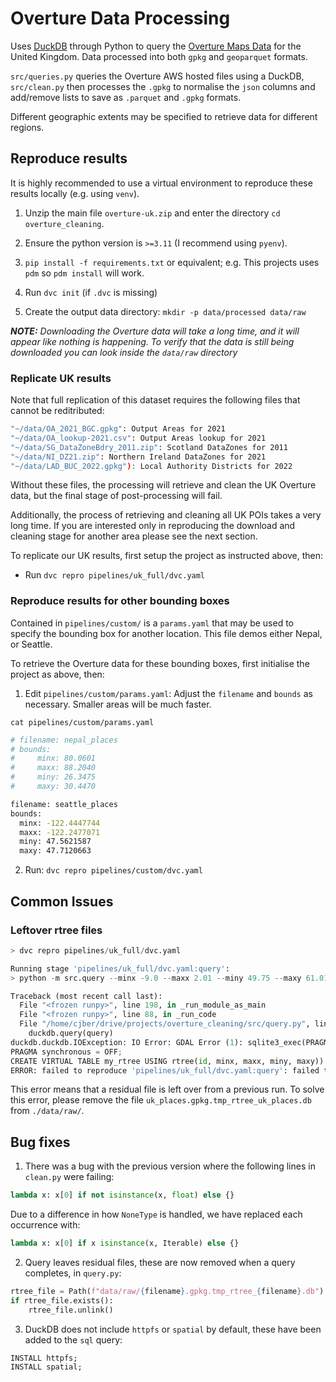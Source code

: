 # Overture Data Processing

Uses [DuckDB](https://duckdb.org/) through Python to query the [Overture Maps Data](https://github.com/OvertureMaps/data) for the United Kingdom. Data processed into both `gpkg` and `geoparquet` formats.

`src/queries.py` queries the Overture AWS hosted files using a DuckDB, `src/clean.py` then processes the `.gpkg` to normalise the `json` columns and add/remove lists to save as `.parquet` and `.gpkg` formats.

Different geographic extents may be specified to retrieve data for different regions.

## Reproduce results

It is highly recommended to use a virtual environment to reproduce these results locally (e.g. using `venv`).

1. Unzip the main file `overture-uk.zip` and enter the directory `cd overture_cleaning`.

2. Ensure the python version is `>=3.11` (I recommend using `pyenv`).

2. `pip install -f requirements.txt` or equivalent; e.g. This projects uses `pdm` so `pdm install` will work.

3. Run `dvc init` (if `.dvc` is missing)

4. Create the output data directory: `mkdir -p data/processed data/raw`

_**NOTE:** Downloading the Overture data will take a long time, and it will appear like nothing is happening. To verify that the data is still being downloaded you can look inside the `data/raw` directory_

### Replicate UK results

 Note that full replication of this dataset requires the following files that cannot be reditributed:

```bash
"~/data/OA_2021_BGC.gpkg": Output Areas for 2021
"~/data/OA_lookup-2021.csv": Output Areas lookup for 2021
"~/data/SG_DataZoneBdry_2011.zip": Scotland DataZones for 2011
"~/data/NI_DZ21.zip": Northern Ireland DataZones for 2021
"~/data/LAD_BUC_2022.gpkg"): Local Authority Districts for 2022
```

Without these files, the processing will retrieve and clean the UK Overture data, but the final stage of post-processing will fail.

Additionally, the process of retrieving and cleaning all UK POIs takes a very long time. If you are interested only in reproducing the download and cleaning stage for another area please see the next section.

To replicate our UK results, first setup the project as instructed above, then:

* Run `dvc repro pipelines/uk_full/dvc.yaml`

### Reproduce results for other bounding boxes

Contained in `pipelines/custom/` is a `params.yaml` that may be used to specify the bounding box for another location. This file demos either Nepal, or Seattle.

To retrieve the Overture data for these bounding boxes, first initialise the project as above, then:

1. Edit `pipelines/custom/params.yaml`: Adjust the `filename` and `bounds` as necessary. Smaller areas will be much faster.

`cat pipelines/custom/params.yaml`
```bash
# filename: nepal_places
# bounds:
#     minx: 80.0601
#     maxx: 88.2040
#     miny: 26.3475
#     maxy: 30.4470

filename: seattle_places
bounds:
  minx: -122.4447744
  maxx: -122.2477071
  miny: 47.5621587
  maxy: 47.7120663
```
2. Run: `dvc repro pipelines/custom/dvc.yaml`

## Common Issues

### Leftover rtree files

```python
> dvc repro pipelines/uk_full/dvc.yaml

Running stage 'pipelines/uk_full/dvc.yaml:query':                     
> python -m src.query --minx -9.0 --maxx 2.01 --miny 49.75 --maxy 61.01 --filename uk_places

Traceback (most recent call last):
  File "<frozen runpy>", line 198, in _run_module_as_main
  File "<frozen runpy>", line 88, in _run_code
  File "/home/cjber/drive/projects/overture_cleaning/src/query.py", line 54, in <module>
    duckdb.query(query)
duckdb.duckdb.IOException: IO Error: GDAL Error (1): sqlite3_exec(PRAGMA journal_mode = OFF;
PRAGMA synchronous = OFF;
CREATE VIRTUAL TABLE my_rtree USING rtree(id, minx, maxx, miny, maxy)) failed: table my_rtree already exists
ERROR: failed to reproduce 'pipelines/uk_full/dvc.yaml:query': failed to run: python -m src.query --minx -9.0 --maxx 2.01 --miny 49.75 --maxy 61.01 --filename uk_places, exited with 1
```

This error means that a residual file is left over from a previous run. To solve this error, please remove the file `uk_places.gpkg.tmp_rtree_uk_places.db` from `./data/raw/`.

## Bug fixes

1. There was a bug with the previous version where the following lines in `clean.py` were failing:

```python
lambda x: x[0] if not isinstance(x, float) else {}
```

Due to a difference in how `NoneType` is handled, we have replaced each occurrence with:

```python
lambda x: x[0] if x isinstance(x, Iterable) else {}
```
2. Query leaves residual files, these are now removed when a query completes, in `query.py`:

```python
rtree_file = Path(f"data/raw/{filename}.gpkg.tmp_rtree_{filename}.db")
if rtree_file.exists():
    rtree_file.unlink()
```

3. DuckDB does not include `httpfs` or `spatial` by default, these have been added to the `sql` query:

```sql
INSTALL httpfs;
INSTALL spatial;
```
